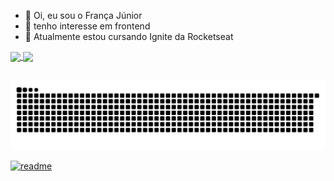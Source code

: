 - 👋 Oi, eu sou o França Júnior
- 👀 tenho interesse em frontend
- 🌱 Atualmente estou cursando Ignite da Rocketseat


<div>
  <a href="https://github.com/francajr">
  <img height="130em"   align="center" src="https://github-readme-stats.vercel.app/api?username=francajr&show_icons=true&theme=dracula&include_all_commits=true&count_private=true"/>
  <img height="130em"  align="center" src="https://github-readme-stats.vercel.app/api/top-langs/?username=francajr&layout=compact&langs_count=7&theme=dracula" />

</div>
 <br>
<div  align="center">
 
  ![Snake animation](https://github.com/francajr/francajr/blob/output/github-contribution-grid-snake.svg)
 
</div>
 
[![readme](https://github-readme-stats.vercel.app/api/pin/?username=francajr&repo=francajr&theme=react)](https://github.com/francajr/francajr)
